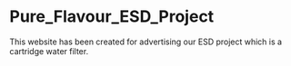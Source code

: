 # Pure_Flavour_ESD_Project
This website has been created for advertising our ESD project which is a cartridge water filter.
